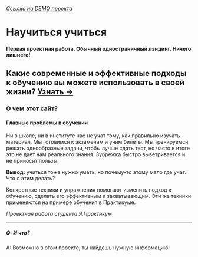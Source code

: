 *[Ссылка на DEMO проекта](https://cactys.github.io/how-to-learn/ "Научиться учиться")*
# Научиться учиться
**Первая проектная работа. Обычный одностраничный лэндинг. Ничего лишнего!**
## Какие современные и эффективные подходы к обучению вы можете использовать в своей жизни? [Узнать →](https://cactys.github.io/how-to-learn/ "Научиться учиться")

### О чем этот сайт?
#### Главные проблемы в обучении
Ни в школе, ни в институте нас не учат тому, как правильно изучать материал. Мы готовимся к экзаменам и учим билеты. Мы тренируемся решать однообразные задачи, чтобы лучше сдать тест, но часто в итоге это не дает нам реального знания. Зубрежка быстро выветривается и не приносит пользы.

<b>Вывод:</b> учиться тоже нужно уметь, но почему-то этому мало где учат. Что с этим делать?

Конкретные техники и упражнения помогают изменить подход к обучению, сделать его эффективным и захватывающим. Эти же техники применяются на примере обучения в Практикуме.

*Проектная работа студента Я.Практикум*

---
##### Q: И что?
A: Возможно в этом проекте, ты найдешь нужную информацию!
